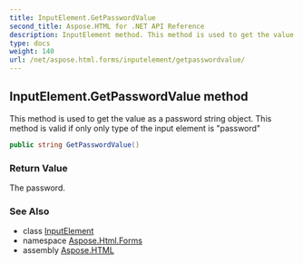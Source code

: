 ```yaml
---
title: InputElement.GetPasswordValue
second_title: Aspose.HTML for .NET API Reference
description: InputElement method. This method is used to get the value as a password string object. This method is valid if only only type of the input element is password
type: docs
weight: 140
url: /net/aspose.html.forms/inputelement/getpasswordvalue/
---
```

## InputElement.GetPasswordValue method

This method is used to get the value as a password string object. This method is valid if only only type of the input element is "password"

```csharp
public string GetPasswordValue()
```

### Return Value

The password.

### See Also

* class [InputElement](../)
* namespace [Aspose.Html.Forms](../../inputelement/)
* assembly [Aspose.HTML](../../../)

